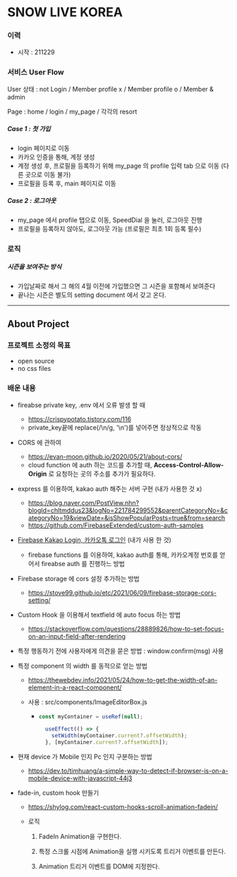 # SNOW LIVE KOREA

### 이력

- 시작 : 211229

### 서비스 User Flow

User 상태 : not Login / Member profile x / Member profile o / Member & admin

Page :  home / login / my_page  / 각각의 resort



##### Case 1 : 첫 가입

- login 페이지로 이동
- 카카오 인증을 통해, 계정 생성
- 계정 생성 후, 프로필을 등록하기 위해 my_page 의 profile 입력 tab 으로 이동 (다른 곳으로 이동 불가)
- 프로필을 등록 후, main 페이지로 이동

##### Case 2 : 로그아웃

- my_page 에서 profile 탭으로 이동, SpeedDial 을 눌러, 로그아웃 진행
- 프로필을 등록하지 않아도, 로그아웃 가능 (프로필은 최초 1회 등록 필수)



### 로직

##### 시즌을 보여주는 방식

- 가입날짜로 해서 그 해의 4월 이전에 가입했으면 그 시즌을 포함해서 보여준다
- 끝나는 시즌은 별도의 setting document 에서 갖고 온다. 

-------





## About Project

### 프로젝트 소정의 목표

- open source
- no css files

### 배운 내용

- fireabse private key, .env 에서 오류 발생 할 때

  - https://crispypotato.tistory.com/116
  - private_key끝에 replace(/\\n/g, '\n')를 넣어주면 정상적으로 작동

- CORS 에 관하여
  - https://evan-moon.github.io/2020/05/21/about-cors/
  - cloud function 에 auth 하는 코드를 추가할 때, **Access-Control-Allow-Origin** 로 요청하는 곳의 주소를 추가가 필요하다.
- express 를 이용하여, kakao auth 해주는 서버 구현 (내가 사용한 것 x)
  - https://blog.naver.com/PostView.nhn?blogId=chltmddus23&logNo=221784299552&parentCategoryNo=&categoryNo=19&viewDate=&isShowPopularPosts=true&from=search
  - https://github.com/FirebaseExtended/custom-auth-samples
- [Firebase Kakao Login, 카카오톡 로그인](https://parandol.tistory.com/48) (내가 사용 한 것)
  - firebase functions 를 이용하여, kakao auth를 통해, 카카오계정 번호를 얻어서 fireabse auth 를 진행하느 방법
- Firebase storage 에 cors 설정 추가하는 방법
  - https://stove99.github.io/etc/2021/06/09/firebase-storage-cors-setting/

- Custom Hook 을 이용해서 textfield 에 auto focus 하는 방법
  - https://stackoverflow.com/questions/28889826/how-to-set-focus-on-an-input-field-after-rendering

- 특정 행동하기 전에 사용자에게 의견을 묻은 방법 : window.confirm(msg) 사용

- 특정 component 의 width 를 동적으로 얻는 방법

  - https://thewebdev.info/2021/05/24/how-to-get-the-width-of-an-element-in-a-react-component/

  - 사용 : src/components/ImageEditorBox.js

    - ```javascript
      const myContainer = useRef(null);
      
        useEffect(() => {
          setWidth(myContainer.current?.offsetWidth);
        }, [myContainer.current?.offsetWidth]);
      ```

      

- 현재 device 가 Mobile 인지 Pc 인지 구분하는 방법
  - https://dev.to/timhuang/a-simple-way-to-detect-if-browser-is-on-a-mobile-device-with-javascript-44j3



- fade-in, custom hook 만들기

  - https://shylog.com/react-custom-hooks-scroll-animation-fadein/

  - 로직

    1. FadeIn Animation을 구현한다.

    2. 특정 스크롤 시점에 Animation을 실행 시키도록 트리거 이벤트를 만든다.

    3. Animation 트리거 이벤트를 DOM에 지정한다.
